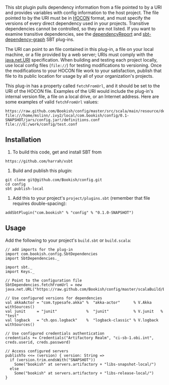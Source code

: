 This sbt plugin pulls dependency information from a file pointed to by a URI and provides variables with config
information to the host project. The file pointed to by the URI must be in
[HOCON](https://github.com/typesafehub/config/blob/master/HOCON.md) format, and must specify the versions of every
direct dependency used in your projects.
Transitive dependencies cannot be controlled, so they are not listed.
If you want to examine transitive dependencies, see the [dependencyReport](https://github.com/mslinn/dependencyReport)
and [sbt-dependency-graph](https://github.com/jrudolph/sbt-dependency-graph) SBT plug-ins.

The URI can point to an file contained in this plug-in, a file on your local machine, or a file provided by a web
server; URIs must comply with the [java.net.URI](http://docs.oracle.com/javase/7/docs/api/java/net/URI.html)
specification.
When building and testing each project locally, use local config files (`file://`) for testing modifications to
versioning. Once the modifications to your HOCON file work to your satisfaction, publish that file to its public
location for usage by all of your organization's projects.

This plug-in has a property called `fetchFromUrl`, and it should be set to the URI of the HOCON file.
Examples of the URI would include the plug-in's internal version file, a file on a local drive, or an Internet address.
Here are some examples of valid `fetchFromUrl` values:

````
https://raw.github.com/Bookish/config/master/src/scala/main/resource/definitions.conf
file:///home/mslinn/.ivy2/local/com.bookish/config/0.1-SNAPSHOT/jars/config.jar!/definitions.conf
file:///E:/work/config/test.conf
````

## Installation

 1. To build this code, get and install SBT from
````
https://github.com/harrah/xsbt
````

 1. Build and publish this plugin:
````
git clone git@github.com/Bookish/config.git
cd config
sbt publish-local
````

 1. Add this to your project's `project/plugins.sbt` (remember that file requires double-spacing):
````
addSbtPlugin("com.bookish" % "config" % "0.1.0-SNAPSHOT")
````

## Usage

Add the following to your project's `build.sbt` or `build.scala`:

````
// add imports for the plug-in
import com.bookish.config.SbtDependencies
import SbtDependencies._

import sbt._
import Keys._

// Point to the configuration file
SbtDependencies.fetchFromUrl = new java.net.URL("https://raw.github.com/Bookish/config/master/scalaBuild/Build.conf")

// Use configured versions for dependencies
val akkaActor = "com.typesafe.akka" %  "akka-actor"      % V.Akka    withSources()
val junit     = "junit"             %  "junit"           % V.junit   % "test"
val logback   = "ch.qos.logback"    %  "logback-classic" % V.logback withSources()

// Use configured credentials authentication
credentials += Credentials("Artifactory Realm", "ci-sb-1.obi.int", creds.userid, creds.password)

// Access configured servers
publishTo <<= (version) { version: String =>
  if (version.trim.endsWith("SNAPSHOT"))
    Some("bookish" at servers.artifactory + "libs-snapshot-local/")
  else
    Some("bookish" at servers.artifactory + "libs-release-local/")
}
````
